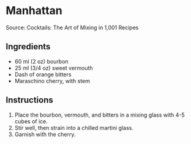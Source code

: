 # Manhattan #

Source: Cocktails: The Art of Mixing in 1,001 Recipes

## Ingredients ##
* 60 ml (2 oz) bourbon
* 25 ml (3/4 oz) sweet vermouth
* Dash of orange bitters
* Maraschino cherry, with stem

## Instructions ##
1. Place the bourbon, vermouth, and bitters in a mixing glass with 4-5 cubes of ice.
1. Stir well, then strain into a chilled martini glass.
1. Garnish with the cherry.
